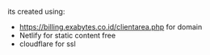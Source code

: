 its created using:
- https://billing.exabytes.co.id/clientarea.php for domain
- Netlify for static content free
- cloudflare for ssl
